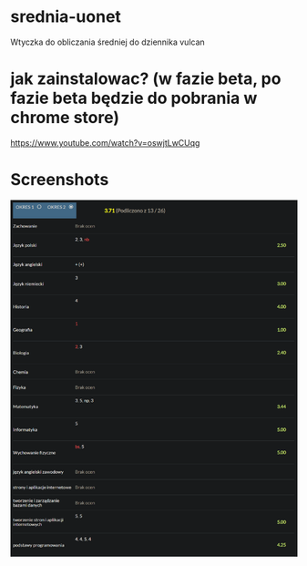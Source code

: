 # srednia-uonet
Wtyczka do obliczania średniej do dziennika vulcan

# jak zainstalowac? (w fazie beta, po fazie beta będzie do pobrania w chrome store)

https://www.youtube.com/watch?v=oswjtLwCUqg

# Screenshots

<img src = "screenshots/1.PNG" />
